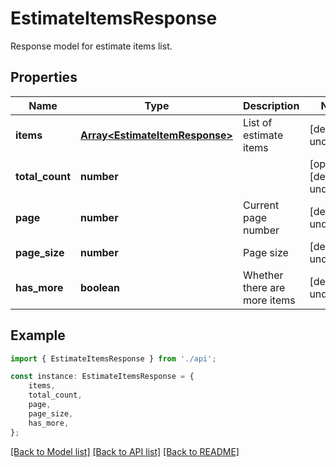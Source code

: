 # EstimateItemsResponse

Response model for estimate items list.

## Properties

Name | Type | Description | Notes
------------ | ------------- | ------------- | -------------
**items** | [**Array&lt;EstimateItemResponse&gt;**](EstimateItemResponse.md) | List of estimate items | [default to undefined]
**total_count** | **number** |  | [optional] [default to undefined]
**page** | **number** | Current page number | [default to undefined]
**page_size** | **number** | Page size | [default to undefined]
**has_more** | **boolean** | Whether there are more items | [default to undefined]

## Example

```typescript
import { EstimateItemsResponse } from './api';

const instance: EstimateItemsResponse = {
    items,
    total_count,
    page,
    page_size,
    has_more,
};
```

[[Back to Model list]](../README.md#documentation-for-models) [[Back to API list]](../README.md#documentation-for-api-endpoints) [[Back to README]](../README.md)
